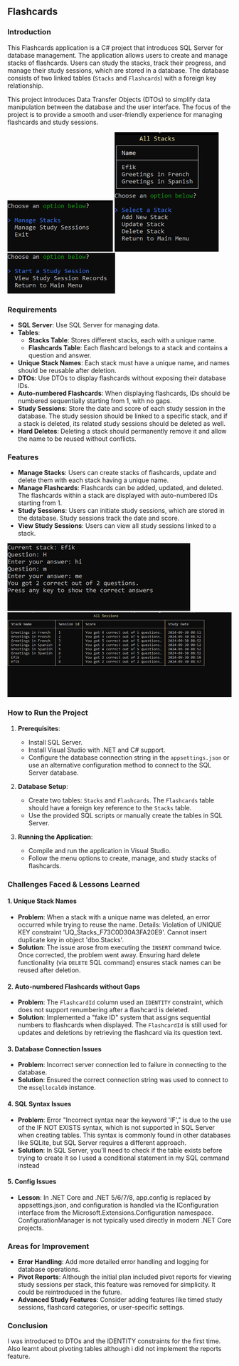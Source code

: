 ## Flashcards

### Introduction
This Flashcards application is a C# project that introduces SQL Server for database management. The application allows users to create and manage stacks of flashcards. Users can study the stacks, track their progress, and manage their study sessions, which are stored in a database. The database consists of two linked tables (`Stacks` and `Flashcards`) with a foreign key relationship.

This project introduces Data Transfer Objects (DTOs) to simplify data manipulation between the database and the user interface. The focus of the project is to provide a smooth and user-friendly experience for managing flashcards and study sessions.

![MainMenu](Screenshots/main.PNG)
![StackMenu](Screenshots/stacks.PNG)
![StudySessionMenu](Screenshots/session.PNG)

### Requirements
- **SQL Server**: Use SQL Server for managing data.
- **Tables**:
  - **Stacks Table**: Stores different stacks, each with a unique name.
  - **Flashcards Table**: Each flashcard belongs to a stack and contains a question and answer.
- **Unique Stack Names**: Each stack must have a unique name, and names should be reusable after deletion.
- **DTOs**: Use DTOs to display flashcards without exposing their database IDs.
- **Auto-numbered Flashcards**: When displaying flashcards, IDs should be numbered sequentially starting from 1, with no gaps.
- **Study Sessions**: Store the date and score of each study session in the database. The study session should be linked to a specific stack, and if a stack is deleted, its related study sessions should be deleted as well.
- **Hard Deletes**: Deleting a stack should permanently remove it and allow the name to be reused without conflicts.

### Features
- **Manage Stacks**: Users can create stacks of flashcards, update and delete them with each stack having a unique name.
- **Manage Flashcards**: Flashcards can be added, updated, and deleted. The flashcards within a stack are displayed with auto-numbered IDs starting from 1.
- **Study Sessions**: Users can initiate study sessions, which are stored in the database. Study sessions track the date and score.
- **View Study Sessions**: Users can view all study sessions linked to a stack.

![StudySession](Screenshots/study.PNG)
![StudySessionReports](Screenshots/data.PNG)

### How to Run the Project
1. **Prerequisites**:
   - Install SQL Server.
   - Install Visual Studio with .NET and C# support.
   - Configure the database connection string in the `appsettings.json` or use an alternative configuration method to connect to the SQL Server database.
   
2. **Database Setup**:
   - Create two tables: `Stacks` and `Flashcards`. The `Flashcards` table should have a foreign key reference to the `Stacks` table.
   - Use the provided SQL scripts or manually create the tables in SQL Server.

3. **Running the Application**:
   - Compile and run the application in Visual Studio.
   - Follow the menu options to create, manage, and study stacks of flashcards.
   
### Challenges Faced & Lessons Learned

#### 1. **Unique Stack Names**
   - **Problem**: When a stack with a unique name was deleted, an error occurred while trying to reuse the name.
   Details: Violation of UNIQUE KEY constraint 'UQ_Stacks_F73C0D30A3FA20E9'. Cannot insert duplicate key in object 'dbo.Stacks'. 
   - **Solution**: The issue arose from executing the `INSERT` command twice. Once corrected, the problem went away. Ensuring hard delete functionality (via `DELETE` SQL command) ensures stack names can be reused after deletion.

#### 2. **Auto-numbered Flashcards without Gaps**
   - **Problem**: The `FlashcardId` column used an `IDENTITY` constraint, which does not support renumbering after a flashcard is deleted.
   - **Solution**: Implemented a "fake ID" system that assigns sequential numbers to flashcards when displayed. The `FlashcardId` is still used for updates and deletions by retrieving the flashcard via its question text.

#### 3. **Database Connection Issues**
   - **Problem**: Incorrect server connection led to failure in connecting to the database.
   - **Solution**: Ensured the correct connection string was used to connect to the `mssqllocaldb` instance.

#### 4. **SQL Syntax Issues**
   - **Problem**: Error "Incorrect syntax near the keyword 'IF'," is due to the use of the IF NOT EXISTS syntax, which is not supported in SQL Server when creating tables. This syntax is commonly found in other databases like SQLite, but SQL Server requires a different approach.
   - **Solution**: In SQL Server, you'll need to check if the table exists before trying to create it so I used a conditional statement in my SQL command instead

#### 5. **Config Issues**
   - **Lesson**: In .NET Core and .NET 5/6/7/8, app.config is replaced by appsettings.json, and configuration is handled via the IConfiguration interface from the Microsoft.Extensions.Configuration namespace. ConfigurationManager is not typically used directly in modern .NET Core projects.

### Areas for Improvement
- **Error Handling**: Add more detailed error handling and logging for database operations.
- **Pivot Reports**: Although the initial plan included pivot reports for viewing study sessions per stack, this feature was removed for simplicity. It could be reintroduced in the future.
- **Advanced Study Features**: Consider adding features like timed study sessions, flashcard categories, or user-specific settings.

### Conclusion
I was introduced to DTOs and the IDENTITY constraints for the first time. Also learnt about pivoting tables although i did not implement the reports feature.